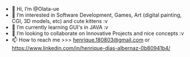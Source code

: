 - 👋 Hi, I’m @Olata-ue
- 👀 I’m interested in Software Development, Games, Art (digital painting, CGI, 3D models, etc) and cute kittens :v
- 🌱 I’m currently learning GUI's in JAVA :v
- 💞️ I’m looking to collaborate on Innovative Projects and nice concepts :v
- 📫 How to reach me >>> henrique.180803@gmail.com or https://www.linkedin.com/in/henrique-dias-albernaz-0b80941b4/

<!---
Olata-ue/Olata-ue is a ✨ special ✨ repository because its `README.md` (this file) appears on your GitHub profile.
You can click the Preview link to take a look at your changes.
--->

